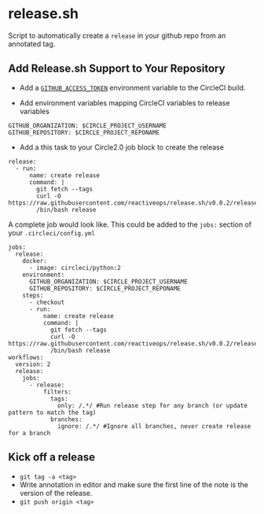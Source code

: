 # release.sh
Script to automatically create a `release` in your github repo from an annotated tag.

## Add Release.sh Support to Your Repository

* Add a [`GITHUB_ACCESS_TOKEN`](https://help.github.com/articles/creating-a-personal-access-token-for-the-command-line/) environment variable to the CircleCI build.

* Add environment variables mapping CircleCI variables to release variables

```
GITHUB_ORGANIZATION: $CIRCLE_PROJECT_USERNAME
GITHUB_REPOSITORY: $CIRCLE_PROJECT_REPONAME
```

* Add a this task to your Circle2.0 job block to create the release

```
release:
  - run:
      name: create release
      command: |
        git fetch --tags
        curl -O https://raw.githubusercontent.com/reactiveops/release.sh/v0.0.2/release
        /bin/bash release

```

A complete job would look like. This could be added to the `jobs:` section of your `.circleci/config.yml`

```
jobs:
  release:
    docker:
      - image: circleci/python:2
    environment:
      GITHUB_ORGANIZATION: $CIRCLE_PROJECT_USERNAME
      GITHUB_REPOSITORY: $CIRCLE_PROJECT_REPONAME
    steps:
      - checkout
      - run:
          name: create release
          command: |
            git fetch --tags
            curl -O https://raw.githubusercontent.com/reactiveops/release.sh/v0.0.2/release
            /bin/bash release
workflows:
  version: 2
  release:
    jobs:
      - release:
          filters:
            tags:
              only: /.*/ #Run release step for any branch (or update pattern to match the tag)
            branches:
              ignore: /.*/ #Ignore all branches, never create release for a branch

```


## Kick off a release
* `git tag -a <tag>`
* Write annotation in editor and make sure the first line of the note is the version of the release.
* `git push origin <tag>`
